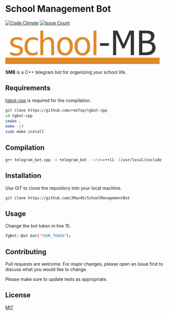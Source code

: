 # School Management Bot
[![Code Climate](https://codeclimate.com/github/JMax45/SchoolManagementBot/badges/gpa.svg)](https://codeclimate.com/github/JMax45/SchoolManagementBot/coverage)
[![Issue Count](https://codeclimate.com/github/JMax45/SchoolManagementBot/badges/issue_count.svg)](https://codeclimate.com/github/JMax45/SchoolManagementBot)

![SMB](readme_media/logo.png)

**SMB** is a C++ telegram bot for organizing your school life.


## Requirements

[tgbot-cpp](https://github.com/reo7sp/tgbot-cpp) is required for the compilation.
```bash
git clone https://github.com/reo7sp/tgbot-cpp
cd tgbot-cpp
cmake .
make -j4
sudo make install
```

## Compilation

```bash
g++ telegram_bot.cpp -o telegram_bot --std=c++11 -I/usr/local/include -lTgBot -lboost_system -lssl -lcrypto -lpthread
```

## Installation

Use GIT to clone the repository into your local machine.

```bash
git clone https://github.com/JMax45/SchoolManagementBot
```

## Usage

Change the bot token in line 15.
```bash
TgBot::Bot bot("YOUR_TOKEN");
```

## Contributing
Pull requests are welcome. For major changes, please open an issue first to discuss what you would like to change.

Please make sure to update tests as appropriate.

## License
[MIT](https://choosealicense.com/licenses/mit/)
